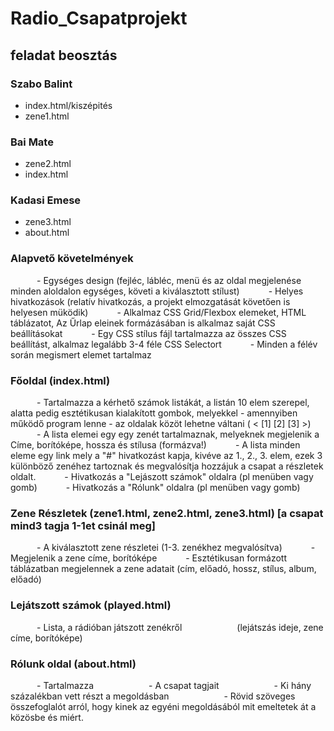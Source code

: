 # Radio_Csapatprojekt

## feladat beosztás

### Szabo Balint
- index.html/kiszépités
- zene1.html

### Bai Mate
- zene2.html
- index.html

### Kadasi Emese
- zene3.html
- about.html





### Alapvető követelmények
      - Egységes design (fejléc, lábléc, menü és az oldal megjelenése minden aloldalon egységes, követi a kiválasztott stílust)
      - Helyes hivatkozások (relatív hivatkozás, a projekt elmozgatását követően is helyesen müködik)
      - Alkalmaz CSS Grid/Flexbox elemeket, HTML táblázatot, Az Űrlap eleinek formázásában is alkalmaz saját CSS beállításokat
      - Egy CSS stílus fájl tartalmazza az összes CSS beállítást, alkalmaz legalább 3-4 féle CSS Selectort
      - Minden a félév során megismert elemet tartalmaz
      
      
### Főoldal (index.html)
      - Tartalmazza a kérhető számok listákát, a listán 10 elem szerepel, alatta pedig esztétikusan kialakított gombok, melyekkel - amennyiben működő program lenne - az oldalak közöt lehetne váltani ( < [1] [2] [3] >)
      - A lista elemei egy egy zenét tartalmaznak, melyeknek megjelenik a Címe, borítóképe, hossza és stílusa (formázva!)
      - A lista minden eleme egy link mely a "#" hivatkozást kapja, kivéve az 1., 2., 3. elem, ezek 3 különböző zenéhez tartoznak és megvalósítja hozzájuk a csapat a részletek oldalt.
      - Hivatkozás a "Lejászott számok" oldalra (pl menüben vagy gomb)
      - Hivatkozás a "Rólunk" oldalra (pl menüben vagy gomb)
      
      
### Zene Részletek (zene1.html, zene2.html, zene3.html) [a csapat mind3 tagja 1-1et csinál meg]
      - A kiválasztott zene részletei (1-3. zenékhez megvalósítva)
      - Megjelenik a zene címe, borítóképe
      - Esztétikusan formázott táblázatban megjelennek a zene adatait (cím, előadó, hossz, stílus, album, előadó)
      
      
### Lejátszott számok (played.html)
      - Lista, a rádióban játszott zenékről
            (lejátszás ideje, zene címe, borítóképe)
            
            
### Rólunk oldal (about.html)
      - Tartalmazza
            - A csapat tagjait
            - Ki hány százalékban vett részt a megoldásban
            - Rövid szöveges összefoglalót arról, hogy kinek az egyéni megoldásából mit emeltetek át a közösbe és miért.
